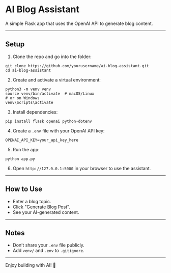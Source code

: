 # AI Blog Assistant

A simple Flask app that uses the OpenAI API to generate blog content.

---

## Setup

1. Clone the repo and go into the folder:

```
git clone https://github.com/yourusername/ai-blog-assistant.git
cd ai-blog-assistant
```

2. Create and activate a virtual environment:

```
python3 -m venv venv
source venv/bin/activate  # macOS/Linux
# or on Windows
venv\Scripts\activate
```

3. Install dependencies:

```
pip install flask openai python-dotenv
```

4. Create a `.env` file with your OpenAI API key:

```
OPENAI_API_KEY=your_api_key_here
```

5. Run the app:

```
python app.py
```

6. Open `http://127.0.0.1:5000` in your browser to use the assistant.

---

## How to Use

- Enter a blog topic.
- Click "Generate Blog Post".
- See your AI-generated content.

---

## Notes

- Don’t share your `.env` file publicly.
- Add `venv/` and `.env` to `.gitignore`.

---

Enjoy building with AI! 🚀